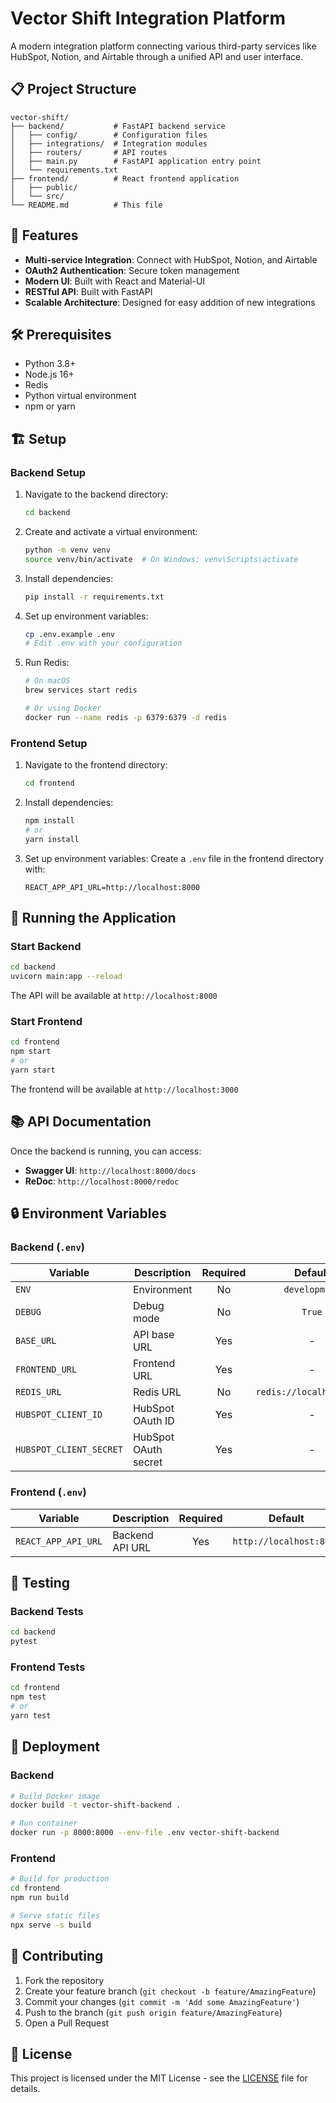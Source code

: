 # Vector Shift Integration Platform

A modern integration platform connecting various third-party services like HubSpot, Notion, and Airtable through a unified API and user interface.

## 📋 Project Structure

```
vector-shift/
├── backend/           # FastAPI backend service
│   ├── config/        # Configuration files
│   ├── integrations/  # Integration modules
│   ├── routers/       # API routes
│   ├── main.py        # FastAPI application entry point
│   └── requirements.txt
├── frontend/          # React frontend application
│   ├── public/
│   └── src/
└── README.md          # This file
```

## 🚀 Features

- **Multi-service Integration**: Connect with HubSpot, Notion, and Airtable
- **OAuth2 Authentication**: Secure token management
- **Modern UI**: Built with React and Material-UI
- **RESTful API**: Built with FastAPI
- **Scalable Architecture**: Designed for easy addition of new integrations

## 🛠️ Prerequisites

- Python 3.8+
- Node.js 16+
- Redis
- Python virtual environment
- npm or yarn

## 🏗️ Setup

### Backend Setup

1. Navigate to the backend directory:
   ```bash
   cd backend
   ```

2. Create and activate a virtual environment:
   ```bash
   python -m venv venv
   source venv/bin/activate  # On Windows: venv\Scripts\activate
   ```

3. Install dependencies:
   ```bash
   pip install -r requirements.txt
   ```

4. Set up environment variables:
   ```bash
   cp .env.example .env
   # Edit .env with your configuration
   ```

5. Run Redis:
   ```bash
   # On macOS
   brew services start redis
   
   # Or using Docker
   docker run --name redis -p 6379:6379 -d redis
   ```

### Frontend Setup

1. Navigate to the frontend directory:
   ```bash
   cd frontend
   ```

2. Install dependencies:
   ```bash
   npm install
   # or
   yarn install
   ```

3. Set up environment variables:
   Create a `.env` file in the frontend directory with:
   ```
   REACT_APP_API_URL=http://localhost:8000
   ```

## 🚦 Running the Application

### Start Backend

```bash
cd backend
uvicorn main:app --reload
```

The API will be available at `http://localhost:8000`

### Start Frontend

```bash
cd frontend
npm start
# or
yarn start
```

The frontend will be available at `http://localhost:3000`

## 📚 API Documentation

Once the backend is running, you can access:

- **Swagger UI**: `http://localhost:8000/docs`
- **ReDoc**: `http://localhost:8000/redoc`

## 🔒 Environment Variables

### Backend (`.env`)

| Variable | Description | Required | Default |
|----------|-------------|:--------:|:-------:|
| `ENV` | Environment | No | `development` |
| `DEBUG` | Debug mode | No | `True` |
| `BASE_URL` | API base URL | Yes | - |
| `FRONTEND_URL` | Frontend URL | Yes | - |
| `REDIS_URL` | Redis URL | No | `redis://localhost:6379` |
| `HUBSPOT_CLIENT_ID` | HubSpot OAuth ID | Yes | - |
| `HUBSPOT_CLIENT_SECRET` | HubSpot OAuth secret | Yes | - |

### Frontend (`.env`)

| Variable | Description | Required | Default |
|----------|-------------|:--------:|:-------:|
| `REACT_APP_API_URL` | Backend API URL | Yes | `http://localhost:8000` |


## 🧪 Testing

### Backend Tests

```bash
cd backend
pytest
```

### Frontend Tests

```bash
cd frontend
npm test
# or
yarn test
```

## 🚀 Deployment

### Backend

```bash
# Build Docker image
docker build -t vector-shift-backend .

# Run container
docker run -p 8000:8000 --env-file .env vector-shift-backend
```

### Frontend

```bash
# Build for production
cd frontend
npm run build

# Serve static files
npx serve -s build
```

## 🤝 Contributing

1. Fork the repository
2. Create your feature branch (`git checkout -b feature/AmazingFeature`)
3. Commit your changes (`git commit -m 'Add some AmazingFeature'`)
4. Push to the branch (`git push origin feature/AmazingFeature`)
5. Open a Pull Request

## 📄 License

This project is licensed under the MIT License - see the [LICENSE](LICENSE) file for details.
